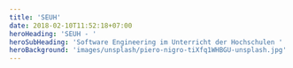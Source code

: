```yaml
---
title: 'SEUH'
date: 2018-02-10T11:52:18+07:00
heroHeading: 'SEUH - '
heroSubHeading: 'Software Engineering im Unterricht der Hochschulen '
heroBackground: 'images/unsplash/piero-nigro-tiXfq1WHBGU-unsplash.jpg'
---
```


